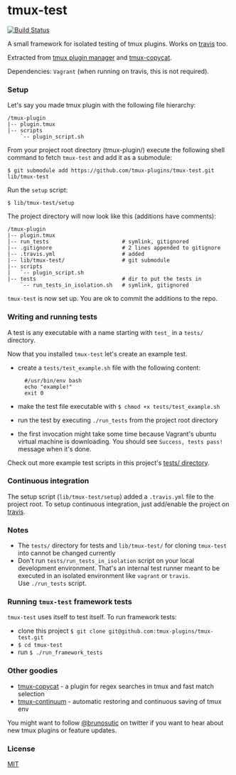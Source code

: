 # tmux-test

[![Build Status](https://travis-ci.org/tmux-plugins/tmux-test.png?branch=master)](https://travis-ci.org/tmux-plugins/tmux-test)

A small framework for isolated testing of tmux plugins. Works on
[travis](travis-ci.org) too.

Extracted from [tmux plugin manager](https://github.com/tmux-plugins/tpm) and
[tmux-copycat](https://github.com/tmux-plugins/tmux-copycat).

Dependencies: `Vagrant` (when running on travis, this is not required).

### Setup

Let's say you made tmux plugin with the following file hierarchy:

```text
/tmux-plugin
|-- plugin.tmux
|-- scripts
    `-- plugin_script.sh
```

From your project root directory (tmux-plugin/) execute the following shell
command to fetch `tmux-test` and add it as a submodule:

    $ git submodule add https://github.com/tmux-plugins/tmux-test.git lib/tmux-test

Run the `setup` script:

    $ lib/tmux-test/setup

The project directory will now look like this (additions have comments):

```text
/tmux-plugin
|-- plugin.tmux
|-- run_tests                       # symlink, gitignored
|-- .gitignore                      # 2 lines appended to gitignore
|-- .travis.yml                     # added
|-- lib/tmux-test/                  # git submodule
|-- scripts
|   `-- plugin_script.sh
|-- tests                           # dir to put the tests in
    `-- run_tests_in_isolation.sh   # symlink, gitignored
```

`tmux-test` is now set up. You are ok to commit the additions to the repo.

### Writing and running tests

A test is any executable with a name starting with `test_` in a `tests/`
directory.

Now that you installed `tmux-test` let's create an example test.

- create a `tests/test_example.sh` file with the following content:

        #/usr/bin/env bash
        echo "example!"
        exit 0

- make the test file executable with `$ chmod +x tests/test_example.sh`
- run the test by executing `./run_tests` from the project root directory
- the first invocation might take some time because Vagrant's ubuntu virtual
  machine is downloading. You should see `Success, tests pass!` message when it's
  done.

Check out more example test scripts in this project's [tests/ directory](tests/).

### Continuous integration

The setup script (`lib/tmux-test/setup`) added a `.travis.yml` file to the
project root. To setup continuous integration, just add/enable the project on
[travis](travis-ci.org).

### Notes

- The `tests/` directory for tests and `lib/tmux-test/` for cloning `tmux-test`
  into cannot be changed currently
- Don't run `tests/run_tests_in_isolation` script on your local development
  environment. That's an internal test runner meant to be executed in an
  isolated environment like `vagrant` or `travis`.<br/>
  Use `./run_tests` script.

### Running `tmux-test` framework tests

`tmux-test` uses itself to test itself. To run framework tests:

- clone this project `$ git clone git@github.com:tmux-plugins/tmux-test.git`
- `$ cd tmux-test`
- run `$ ./run_framework_tests`

### Other goodies

- [tmux-copycat](https://github.com/tmux-plugins/tmux-copycat) - a plugin for
  regex searches in tmux and fast match selection
- [tmux-continuum](https://github.com/tmux-plugins/tmux-continuum) - automatic
  restoring and continuous saving of tmux env

You might want to follow [@brunosutic](https://twitter.com/brunosutic) on
twitter if you want to hear about new tmux plugins or feature updates.

### License

[MIT](LICENSE.md)
